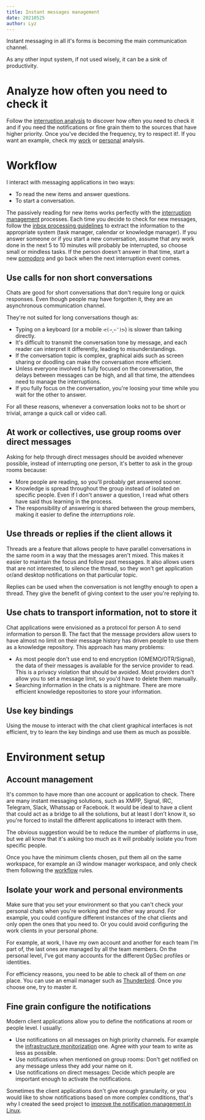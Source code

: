 ```yaml
---
title: Instant messages management
date: 20210525
author: Lyz
---
```


Instant messaging in all it's forms is becoming the main communication channel.

As any other input system, if not used wisely, it can be a sink of productivity.

# Analyze how often you need to check it

Follow the [interruption
analysis](interruption_management.md#interruption-analysis) to discover how
often you need to check it and if you need the notifications or fine grain them
to the sources that have higher priority. Once you've decided the frequency, try
to respect it!. If you want an example, check my
[work](work_interruption_analysis.md#instant-messages) or
[personal](personal_interruption_analysis.md#instant-messages) analysis.

# Workflow

I interact with messaging applications in two ways:

* To read the new items and answer questions.
* To start a conversation.

The passively reading for new items works perfectly with the [interruption
management](interruption_management.md) processes. Each time you decide to check
for new messages, follow the [inbox processing guidelines](roadmap_tools.md#inbox)
to extract the information to the appropriate system (task manager, calendar or
knowledge manager). If you answer someone or if you start a new conversation,
assume that any work done in the next 5 to 10 minutes will probably be
interrupted, so choose small or mindless tasks. If the person doesn't answer in
that time, start a new
[pomodoro](time_management.md#minimize-the-context-switches) and go back when
the next interruption event comes.

## Use calls for non short conversations

Chats are good for short conversations that don't require long or quick
responses. Even though people may have forgotten it, they are an asynchronous
communication channel.

They're not suited for long conversations though as:

* Typing on a keyboard (or a mobile `ᕙ(⇀‸↼‶)ᕗ`) is slower than talking directly.
* It's difficult to transmit the conversation tone by message, and each reader
    can interpret it differently, leading to misunderstandings.
* If the conversation topic is complex, graphical aids such as screen sharing or
    doodling can make the conversation more efficient.
* Unless everyone involved is fully focused on the conversation, the delays
    between messages can be high, and all that time, the attendees need to
    manage the interruptions.
* If you fully focus on the conversation, you're loosing your time while you
    wait for the other to answer.

For all these reasons, whenever a conversation looks not to be short or trivial,
arrange a quick call or video call.

## At work or collectives, use group rooms over direct messages

Asking for help through direct messages should be avoided whenever possible,
instead of interrupting one person, it's better to ask in the group rooms
because:

* More people are reading, so you'll probably get answered sooner.
* Knowledge is spread throughout the group instead of isolated on specific
    people. Even if I don't answer a question, I read what others have
    said thus learning in the process.
* The responsibility of answering is shared between the group members, making
    it easier to define the *interruptions role*.

## Use threads or replies if the client allows it

Threads are a feature that allows people to have parallel conversations in the
same room in a way that the messages aren't mixed. This makes it easier to
maintain the focus and follow past messages. It also allows users that are not
interested, to silence the thread, so they won't get application or/and desktop
notifications on that particular topic.

Replies can be used when the conversation is not lengthy enough to open
a thread. They give the benefit of giving context to the user you're replying
to.

## Use chats to transport information, not to store it

Chat applications were envisioned as a protocol for person A to send information
to person B. The fact that the message providers allow users to have almost no
limit on their message history has driven people to use them as a knowledge
repository. This approach has many problems:

* As most people don't use end to end encryption (OMEMO/OTR/Signal), the data of
    their messages is available for the service provider to read. This is
    a privacy violation that should be avoided. Most providers don't allow you
    to set a message limit, so you'd have to delete them manually.
* Searching information in the chats is a nightmare. There are more
    efficient knowledge repositories to store your information.

## Use key bindings

Using the mouse to interact with the chat client graphical interfaces is not
efficient, try to learn the key bindings and use them as much as possible.

# Environment setup

## Account management

It's common to have more than one account or application to check. There are
many instant messaging solutions, such as XMPP, Signal, IRC, Telegram,
Slack, Whatssap or Facebook. It would be ideal to have a client that could act
as a bridge to all the solutions, but at least I don't know it, so you're forced
to install the different applications to interact with them.

The obvious suggestion would be to reduce the number of platforms in use, but we
all know that it's asking too much as it will probably isolate you from specific
people.

Once you have the minimum clients chosen, put them all on the same workspace,
for example an i3 window manager workspace, and only check them following the
[workflow](#workflow) rules.

## Isolate your work and personal environments

Make sure that you set your environment so that you can't check your personal
chats when you're working and the other way around. For example, you could
configure different instances of the chat clients and only open the ones that
you need to. Or you could avoid configuring the work clients in your personal
phone.

For example, at work, I have
my own account and another for each team I'm part of, the last ones are managed
by all the team members. On the personal level, I've got many accounts for the
different OpSec profiles or identities.

For efficiency reasons, you need to be able to check all of them on *one* place.
You can use an email manager such as
[Thunderbird](https://www.thunderbird.net/). Once you choose one, try to master
it.

## Fine grain configure the notifications

Modern client applications allow you to define the notifications at room or
people level. I usually:

* Use notifications on all messages on high priority channels. For example the
    [infrastructure monitorization](prometheus.md) one. Agree with your team to
    write as less as possible.
* Use notifications when mentioned on group rooms: Don't get notified on any
    message unless they add your name on it.
* Use notifications on direct messages: Decide which people are important enough
    to activate the notifications.

Sometimes the client applications don't give enough granularity, or you would
like to show notifications based on more complex conditions, that's why
I created the seed project to [improve the notification management in
Linux](projects.md#improve-the-notification-management-in-linux).
